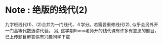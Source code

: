 # Note : 绝版的线代(2)
九字班线代(1)、(2)合并为一门线代，４学分。若需要重修线代(2), 似乎会另外开一门高等代数选讲代替。
另, 这学期Romo老师开的线代课有许多有意思的题目，已上传题目解答供有兴趣同学下载

